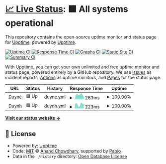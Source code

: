 # [📈 Live Status](https://upptime.github.io/upptime): <!--live status--> **🟩 All systems operational**

This repository contains the open-source uptime monitor and status page for [Upptime](https://upptime.js.org), powered by [Upptime](https://github.com/upptime/upptime).

[![Uptime CI](https://github.com/duyhenryer/upptime/workflows/Uptime%20CI/badge.svg)](https://github.com/duyhenryer/upptime/actions?query=workflow%3A%22Uptime+CI%22)
[![Response Time CI](https://github.com/duyhenryer/upptime/workflows/Response%20Time%20CI/badge.svg)](https://github.com/duyhenryer/upptime/actions?query=workflow%3A%22Response+Time+CI%22)
[![Graphs CI](https://github.com/duyhenryer/upptime/workflows/Graphs%20CI/badge.svg)](https://github.com/duyhenryer/upptime/actions?query=workflow%3A%22Graphs+CI%22)
[![Static Site CI](https://github.com/duyhenryer/upptime/workflows/Static%20Site%20CI/badge.svg)](https://github.com/duyhenryer/upptime/actions?query=workflow%3A%22Static+Site+CI%22)
[![Summary CI](https://github.com/duyhenryer/upptime/workflows/Summary%20CI/badge.svg)](https://github.com/duyhenryer/upptime/actions?query=workflow%3A%22Summary+CI%22)

With [Upptime](https://upptime.js.org), you can get your own unlimited and free uptime monitor and status page, powered entirely by a GitHub repository. We use [Issues](https://github.com/upptime/upptime/issues) as incident reports, [Actions](https://github.com/duyhenryer/upptime/actions) as uptime monitors, and [Pages](https://upptime.github.io/upptime) for the status page.

<!--start: status pages-->
<!-- This summary is generated by Upptime (https://github.com/upptime/upptime) -->
<!-- Do not edit this manually, your changes will be overwritten -->
<!-- prettier-ignore -->
| URL | Status | History | Response Time | Uptime |
| --- | ------ | ------- | ------------- | ------ |
| <img alt="" src="https://icons.duckduckgo.com/ip3/www.duyne.me.ico" height="13"> [Duynè](https://www.duyne.me) | 🟩 Up | [duyne.yml](https://github.com/duyhenryer/upptime/commits/HEAD/history/duyne.yml) | <details><summary><img alt="Response time graph" src="./graphs/duyne/response-time-week.png" height="20"> 263ms</summary><br><a href="https://duyhenryer.github.io/upptime/history/duyne"><img alt="Response time 257" src="https://img.shields.io/endpoint?url=https%3A%2F%2Fraw.githubusercontent.com%2Fduyhenryer%2Fupptime%2FHEAD%2Fapi%2Fduyne%2Fresponse-time.json"></a><br><a href="https://duyhenryer.github.io/upptime/history/duyne"><img alt="24-hour response time 128" src="https://img.shields.io/endpoint?url=https%3A%2F%2Fraw.githubusercontent.com%2Fduyhenryer%2Fupptime%2FHEAD%2Fapi%2Fduyne%2Fresponse-time-day.json"></a><br><a href="https://duyhenryer.github.io/upptime/history/duyne"><img alt="7-day response time 263" src="https://img.shields.io/endpoint?url=https%3A%2F%2Fraw.githubusercontent.com%2Fduyhenryer%2Fupptime%2FHEAD%2Fapi%2Fduyne%2Fresponse-time-week.json"></a><br><a href="https://duyhenryer.github.io/upptime/history/duyne"><img alt="30-day response time 257" src="https://img.shields.io/endpoint?url=https%3A%2F%2Fraw.githubusercontent.com%2Fduyhenryer%2Fupptime%2FHEAD%2Fapi%2Fduyne%2Fresponse-time-month.json"></a><br><a href="https://duyhenryer.github.io/upptime/history/duyne"><img alt="1-year response time 257" src="https://img.shields.io/endpoint?url=https%3A%2F%2Fraw.githubusercontent.com%2Fduyhenryer%2Fupptime%2FHEAD%2Fapi%2Fduyne%2Fresponse-time-year.json"></a></details> | <details><summary><a href="https://duyhenryer.github.io/upptime/history/duyne">100.00%</a></summary><a href="https://duyhenryer.github.io/upptime/history/duyne"><img alt="All-time uptime 100.00%" src="https://img.shields.io/endpoint?url=https%3A%2F%2Fraw.githubusercontent.com%2Fduyhenryer%2Fupptime%2FHEAD%2Fapi%2Fduyne%2Fuptime.json"></a><br><a href="https://duyhenryer.github.io/upptime/history/duyne"><img alt="24-hour uptime 100.00%" src="https://img.shields.io/endpoint?url=https%3A%2F%2Fraw.githubusercontent.com%2Fduyhenryer%2Fupptime%2FHEAD%2Fapi%2Fduyne%2Fuptime-day.json"></a><br><a href="https://duyhenryer.github.io/upptime/history/duyne"><img alt="7-day uptime 100.00%" src="https://img.shields.io/endpoint?url=https%3A%2F%2Fraw.githubusercontent.com%2Fduyhenryer%2Fupptime%2FHEAD%2Fapi%2Fduyne%2Fuptime-week.json"></a><br><a href="https://duyhenryer.github.io/upptime/history/duyne"><img alt="30-day uptime 100.00%" src="https://img.shields.io/endpoint?url=https%3A%2F%2Fraw.githubusercontent.com%2Fduyhenryer%2Fupptime%2FHEAD%2Fapi%2Fduyne%2Fuptime-month.json"></a><br><a href="https://duyhenryer.github.io/upptime/history/duyne"><img alt="1-year uptime 100.00%" src="https://img.shields.io/endpoint?url=https%3A%2F%2Fraw.githubusercontent.com%2Fduyhenryer%2Fupptime%2FHEAD%2Fapi%2Fduyne%2Fuptime-year.json"></a></details>
| <img alt="" src="https://icons.duckduckgo.com/ip3/www.duynh.me.ico" height="13"> [Duynh](https://www.duynh.me) | 🟩 Up | [duynh.yml](https://github.com/duyhenryer/upptime/commits/HEAD/history/duynh.yml) | <details><summary><img alt="Response time graph" src="./graphs/duynh/response-time-week.png" height="20"> 223ms</summary><br><a href="https://duyhenryer.github.io/upptime/history/duynh"><img alt="Response time 259" src="https://img.shields.io/endpoint?url=https%3A%2F%2Fraw.githubusercontent.com%2Fduyhenryer%2Fupptime%2FHEAD%2Fapi%2Fduynh%2Fresponse-time.json"></a><br><a href="https://duyhenryer.github.io/upptime/history/duynh"><img alt="24-hour response time 262" src="https://img.shields.io/endpoint?url=https%3A%2F%2Fraw.githubusercontent.com%2Fduyhenryer%2Fupptime%2FHEAD%2Fapi%2Fduynh%2Fresponse-time-day.json"></a><br><a href="https://duyhenryer.github.io/upptime/history/duynh"><img alt="7-day response time 223" src="https://img.shields.io/endpoint?url=https%3A%2F%2Fraw.githubusercontent.com%2Fduyhenryer%2Fupptime%2FHEAD%2Fapi%2Fduynh%2Fresponse-time-week.json"></a><br><a href="https://duyhenryer.github.io/upptime/history/duynh"><img alt="30-day response time 259" src="https://img.shields.io/endpoint?url=https%3A%2F%2Fraw.githubusercontent.com%2Fduyhenryer%2Fupptime%2FHEAD%2Fapi%2Fduynh%2Fresponse-time-month.json"></a><br><a href="https://duyhenryer.github.io/upptime/history/duynh"><img alt="1-year response time 259" src="https://img.shields.io/endpoint?url=https%3A%2F%2Fraw.githubusercontent.com%2Fduyhenryer%2Fupptime%2FHEAD%2Fapi%2Fduynh%2Fresponse-time-year.json"></a></details> | <details><summary><a href="https://duyhenryer.github.io/upptime/history/duynh">100.00%</a></summary><a href="https://duyhenryer.github.io/upptime/history/duynh"><img alt="All-time uptime 100.00%" src="https://img.shields.io/endpoint?url=https%3A%2F%2Fraw.githubusercontent.com%2Fduyhenryer%2Fupptime%2FHEAD%2Fapi%2Fduynh%2Fuptime.json"></a><br><a href="https://duyhenryer.github.io/upptime/history/duynh"><img alt="24-hour uptime 100.00%" src="https://img.shields.io/endpoint?url=https%3A%2F%2Fraw.githubusercontent.com%2Fduyhenryer%2Fupptime%2FHEAD%2Fapi%2Fduynh%2Fuptime-day.json"></a><br><a href="https://duyhenryer.github.io/upptime/history/duynh"><img alt="7-day uptime 100.00%" src="https://img.shields.io/endpoint?url=https%3A%2F%2Fraw.githubusercontent.com%2Fduyhenryer%2Fupptime%2FHEAD%2Fapi%2Fduynh%2Fuptime-week.json"></a><br><a href="https://duyhenryer.github.io/upptime/history/duynh"><img alt="30-day uptime 100.00%" src="https://img.shields.io/endpoint?url=https%3A%2F%2Fraw.githubusercontent.com%2Fduyhenryer%2Fupptime%2FHEAD%2Fapi%2Fduynh%2Fuptime-month.json"></a><br><a href="https://duyhenryer.github.io/upptime/history/duynh"><img alt="1-year uptime 100.00%" src="https://img.shields.io/endpoint?url=https%3A%2F%2Fraw.githubusercontent.com%2Fduyhenryer%2Fupptime%2FHEAD%2Fapi%2Fduynh%2Fuptime-year.json"></a></details>

<!--end: status pages-->

[**Visit our status website →**](https://upptime.github.io/upptime)

## 📄 License

- Powered by: [Upptime](https://github.com/upptime/upptime)
- Code: [MIT](./LICENSE) © [Anand Chowdhary](https://anandchowdhary.com), supported by [Pabio](https://pabio.com)
- Data in the `./history` directory: [Open Database License](https://opendatacommons.org/licenses/odbl/1-0/)
